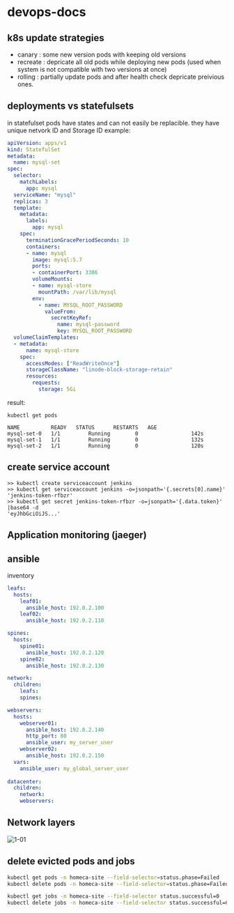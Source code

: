 # devops-docs
## k8s update strategies
- canary : some new version pods with keeping old versions
- recreate : depricate all old pods while deploying new pods (used when system is not compatible with two versions at once)
- rolling : partially update pods and after health check depricate preivious ones.
## deployments vs statefulsets
in statefulset pods have states and can not easily be replacible. they have unique netvork ID and Storage ID
example:
```YAML
apiVersion: apps/v1
kind: StatefulSet
metadata:
  name: mysql-set
spec:
  selector:
    matchLabels:
      app: mysql
  serviceName: "mysql"
  replicas: 3
  template:
    metadata:
      labels:
        app: mysql
    spec:
      terminationGracePeriodSeconds: 10
      containers:
      - name: mysql
        image: mysql:5.7
        ports:
        - containerPort: 3306
        volumeMounts:
        - name: mysql-store
          mountPath: /var/lib/mysql
        env:
          - name: MYSQL_ROOT_PASSWORD
            valueFrom:
              secretKeyRef:
                name: mysql-password
                key: MYSQL_ROOT_PASSWORD
  volumeClaimTemplates:
  - metadata:
      name: mysql-store
    spec:
      accessModes: ["ReadWriteOnce"]
      storageClassName: "linode-block-storage-retain"
      resources:
        requests:
          storage: 5Gi
```
result:
```
kubectl get pods

NAME          READY   STATUS      RESTARTS   AGE
mysql-set-0   1/1         Running        0                 142s
mysql-set-1   1/1         Running        0                 132s
mysql-set-2   1/1         Running        0                 120s
```
## create service account
```
>> kubectl create serviceaccount jenkins
>> kubectl get serviceaccount jenkins -o=jsonpath='{.secrets[0].name}'
'jenkins-token-rfbzr'
>> kubectl get secret jenkins-token-rfbzr -o=jsonpath='{.data.token}' |base64 -d 
'eyJhbGciOiJS...'
```
## Application monitoring (jaeger)
## ansible 
inventory
```YAML
leafs:
  hosts:
    leaf01:
      ansible_host: 192.0.2.100
    leaf02:
      ansible_host: 192.0.2.110

spines:
  hosts:
    spine01:
      ansible_host: 192.0.2.120
    spine02:
      ansible_host: 192.0.2.130

network:
  children:
    leafs:
    spines:

webservers:
  hosts:
    webserver01:
      ansible_host: 192.0.2.140
      http_port: 80
      ansible_user: my_server_user
    webserver02:
      ansible_host: 192.0.2.150
  vars:
    ansible_user: my_global_server_user
  
datacenter:
  children:
    network:
    webservers:
```
## Network layers
![1-01](https://user-images.githubusercontent.com/41954275/190675013-38d3f4d2-c946-4e2c-90aa-b3b8cce3f57d.jpg)
## delete evicted pods and jobs
```bash
kubectl get pods -n homeca-site --field-selector=status.phase=Failed
kubectl delete pods -n homeca-site --field-selector=status.phase=Failed

kubectl get jobs -n homeca-site --field-selector status.successful=0
kubectl delete jobs -n homeca-site --field-selector status.successful=0
```
